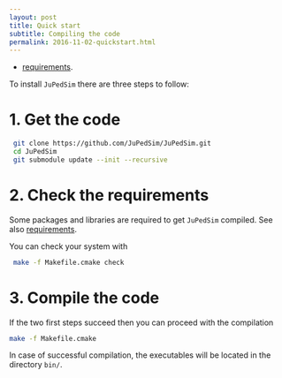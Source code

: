 ```yaml
---
layout: post
title: Quick start
subtitle: Compiling the code
permalink: 2016-11-02-quickstart.html
---
```


- [requirements](2016-11-03-requirements.html).

To install `JuPedSim` there are three steps to follow: 

# 1. Get the code

```bash
 git clone https://github.com/JuPedSim/JuPedSim.git
 cd JuPedSim
 git submodule update --init --recursive
```

# 2. Check the requirements 
Some packages and libraries are required to get `JuPedSim` compiled. See also [requirements](2016-11-03-requirements.html).

You can check your system with 

```bash 
 make -f Makefile.cmake check
```

# 3. Compile the code

If the two first steps succeed then you can proceed with the compilation 

```bash 
make -f Makefile.cmake
```

In case of successful compilation,  the executables will be located in the directory `bin/`.
